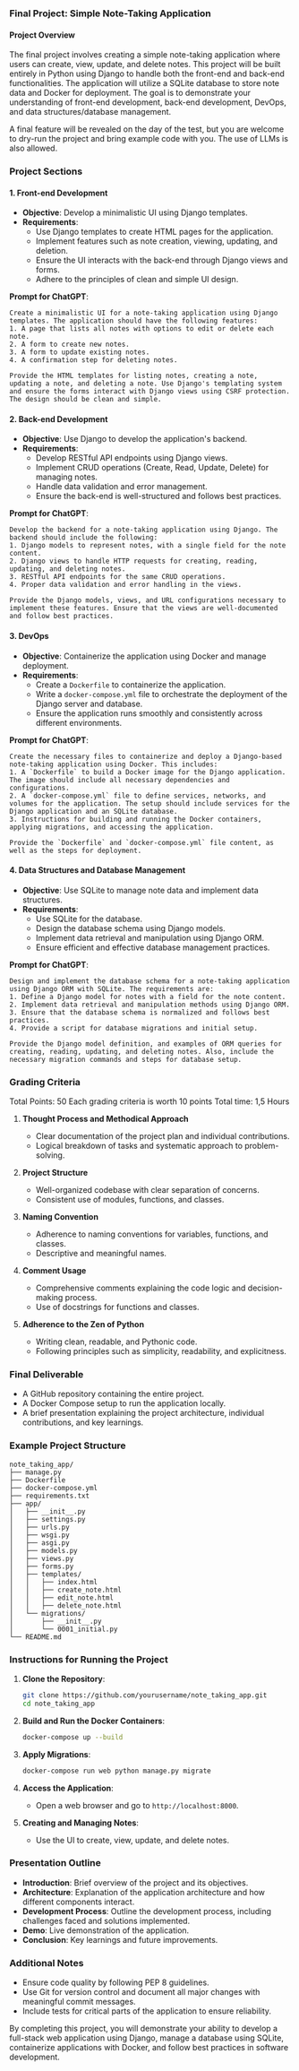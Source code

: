 ### Final Project: Simple Note-Taking Application

#### Project Overview
The final project involves creating a simple note-taking application where users can create, view, update, and delete notes. This project will be built entirely in Python using Django to handle both the front-end and back-end functionalities. The application will utilize a SQLite database to store note data and Docker for deployment. The goal is to demonstrate your understanding of front-end development, back-end development, DevOps, and data structures/database management.

A final feature will be revealed on the day of the test, but you are welcome to dry-run the project and bring example code with you. The use of LLMs is also allowed.

### Project Sections

#### 1. Front-end Development
- **Objective**: Develop a minimalistic UI using Django templates.
- **Requirements**:
  - Use Django templates to create HTML pages for the application.
  - Implement features such as note creation, viewing, updating, and deletion.
  - Ensure the UI interacts with the back-end through Django views and forms.
  - Adhere to the principles of clean and simple UI design.

**Prompt for ChatGPT**:
```
Create a minimalistic UI for a note-taking application using Django templates. The application should have the following features:
1. A page that lists all notes with options to edit or delete each note.
2. A form to create new notes.
3. A form to update existing notes.
4. A confirmation step for deleting notes.

Provide the HTML templates for listing notes, creating a note, updating a note, and deleting a note. Use Django's templating system and ensure the forms interact with Django views using CSRF protection. The design should be clean and simple.
```

#### 2. Back-end Development
- **Objective**: Use Django to develop the application's backend.
- **Requirements**:
  - Develop RESTful API endpoints using Django views.
  - Implement CRUD operations (Create, Read, Update, Delete) for managing notes.
  - Handle data validation and error management.
  - Ensure the back-end is well-structured and follows best practices.

**Prompt for ChatGPT**:
```
Develop the backend for a note-taking application using Django. The backend should include the following:
1. Django models to represent notes, with a single field for the note content.
2. Django views to handle HTTP requests for creating, reading, updating, and deleting notes.
3. RESTful API endpoints for the same CRUD operations.
4. Proper data validation and error handling in the views.

Provide the Django models, views, and URL configurations necessary to implement these features. Ensure that the views are well-documented and follow best practices.
```

#### 3. DevOps
- **Objective**: Containerize the application using Docker and manage deployment.
- **Requirements**:
  - Create a `Dockerfile` to containerize the application.
  - Write a `docker-compose.yml` file to orchestrate the deployment of the Django server and database.
  - Ensure the application runs smoothly and consistently across different environments.

**Prompt for ChatGPT**:
```
Create the necessary files to containerize and deploy a Django-based note-taking application using Docker. This includes:
1. A `Dockerfile` to build a Docker image for the Django application. The image should include all necessary dependencies and configurations.
2. A `docker-compose.yml` file to define services, networks, and volumes for the application. The setup should include services for the Django application and an SQLite database.
3. Instructions for building and running the Docker containers, applying migrations, and accessing the application.

Provide the `Dockerfile` and `docker-compose.yml` file content, as well as the steps for deployment.
```

#### 4. Data Structures and Database Management
- **Objective**: Use SQLite to manage note data and implement data structures.
- **Requirements**:
  - Use SQLite for the database.
  - Design the database schema using Django models.
  - Implement data retrieval and manipulation using Django ORM.
  - Ensure efficient and effective database management practices.

**Prompt for ChatGPT**:
```
Design and implement the database schema for a note-taking application using Django ORM with SQLite. The requirements are:
1. Define a Django model for notes with a field for the note content.
2. Implement data retrieval and manipulation methods using Django ORM.
3. Ensure that the database schema is normalized and follows best practices.
4. Provide a script for database migrations and initial setup.

Provide the Django model definition, and examples of ORM queries for creating, reading, updating, and deleting notes. Also, include the necessary migration commands and steps for database setup.
```

### Grading Criteria

Total Points: 50
Each grading criteria is worth 10 points
Total time: 1,5 Hours

1. **Thought Process and Methodical Approach**
   - Clear documentation of the project plan and individual contributions.
   - Logical breakdown of tasks and systematic approach to problem-solving.

2. **Project Structure**
   - Well-organized codebase with clear separation of concerns.
   - Consistent use of modules, functions, and classes.

3. **Naming Convention**
   - Adherence to naming conventions for variables, functions, and classes.
   - Descriptive and meaningful names.

4. **Comment Usage**
   - Comprehensive comments explaining the code logic and decision-making process.
   - Use of docstrings for functions and classes.

5. **Adherence to the Zen of Python**
   - Writing clean, readable, and Pythonic code.
   - Following principles such as simplicity, readability, and explicitness.

### Final Deliverable
- A GitHub repository containing the entire project.
- A Docker Compose setup to run the application locally.
- A brief presentation explaining the project architecture, individual contributions, and key learnings.

### Example Project Structure

```
note_taking_app/
├── manage.py
├── Dockerfile
├── docker-compose.yml
├── requirements.txt
├── app/
│   ├── __init__.py
│   ├── settings.py
│   ├── urls.py
│   ├── wsgi.py
│   ├── asgi.py
│   ├── models.py
│   ├── views.py
│   ├── forms.py
│   ├── templates/
│   │   ├── index.html
│   │   ├── create_note.html
│   │   ├── edit_note.html
│   │   ├── delete_note.html
│   └── migrations/
│       ├── __init__.py
│       └── 0001_initial.py
└── README.md
```

### Instructions for Running the Project

1. **Clone the Repository**:
   ```sh
   git clone https://github.com/yourusername/note_taking_app.git
   cd note_taking_app
   ```

2. **Build and Run the Docker Containers**:
   ```sh
   docker-compose up --build
   ```

3. **Apply Migrations**:
   ```sh
   docker-compose run web python manage.py migrate
   ```

4. **Access the Application**:
   - Open a web browser and go to `http://localhost:8000`.

5. **Creating and Managing Notes**:
   - Use the UI to create, view, update, and delete notes.

### Presentation Outline
- **Introduction**: Brief overview of the project and its objectives.
- **Architecture**: Explanation of the application architecture and how different components interact.
- **Development Process**: Outline the development process, including challenges faced and solutions implemented.
- **Demo**: Live demonstration of the application.
- **Conclusion**: Key learnings and future improvements.

### Additional Notes
- Ensure code quality by following PEP 8 guidelines.
- Use Git for version control and document all major changes with meaningful commit messages.
- Include tests for critical parts of the application to ensure reliability.

By completing this project, you will demonstrate your ability to develop a full-stack web application using Django, manage a database using SQLite, containerize applications with Docker, and follow best practices in software development.
